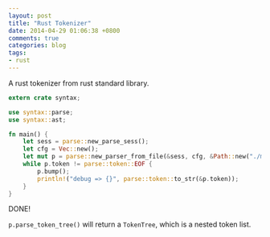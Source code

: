 ```yaml
---
layout: post
title: "Rust Tokenizer"
date: 2014-04-29 01:06:38 +0800
comments: true
categories: blog
tags:
- rust
---
```

A rust tokenizer from rust standard library.

```rust
extern crate syntax;

use syntax::parse;
use syntax::ast;

fn main() {
    let sess = parse::new_parse_sess();
    let cfg = Vec::new();
    let mut p = parse::new_parser_from_file(&sess, cfg, &Path::new("./mytest.rs"));
    while p.token != parse::token::EOF {
        p.bump();
        println!("debug => {}", parse::token::to_str(&p.token));
    }
}
```

DONE!

``p.parse_token_tree()`` will return a ``TokenTree``, which is a nested
token list.
